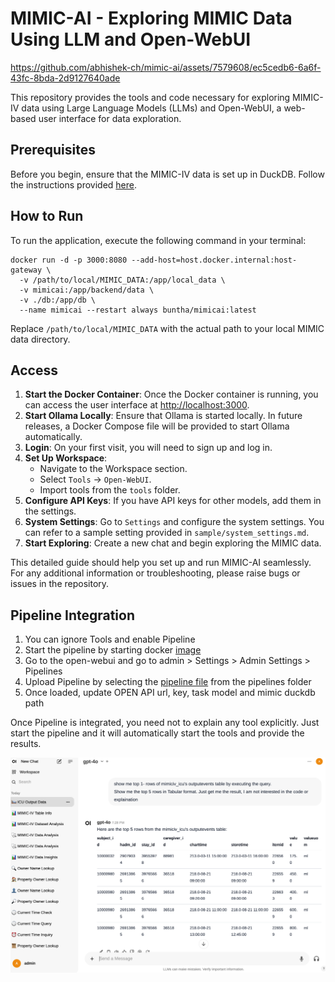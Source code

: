 # MIMIC-AI - Exploring MIMIC Data Using LLM and Open-WebUI


https://github.com/abhishek-ch/mimic-ai/assets/7579608/ec5cedb6-6a6f-43fc-8bda-2d9127640ade

This repository provides the tools and code necessary for exploring MIMIC-IV data using Large Language Models (LLMs) and Open-WebUI, a web-based user interface for data exploration.

## Prerequisites

Before you begin, ensure that the MIMIC-IV data is set up in DuckDB. Follow the instructions provided [here](https://github.com/MIT-LCP/mimic-code/blob/main/mimic-iv/buildmimic/duckdb/import_duckdb.sh).

## How to Run

To run the application, execute the following command in your terminal:

```shell
docker run -d -p 3000:8080 --add-host=host.docker.internal:host-gateway \
  -v /path/to/local/MIMIC_DATA:/app/local_data \
  -v mimicai:/app/backend/data \
  -v ./db:/app/db \
  --name mimicai --restart always buntha/mimicai:latest
```
Replace `/path/to/local/MIMIC_DATA` with the actual path to your local MIMIC data directory.


## Access

1. **Start the Docker Container**: Once the Docker container is running, you can access the user interface at [http://localhost:3000](http://localhost:3000).
2. **Start Ollama Locally**: Ensure that Ollama is started locally. In future releases, a Docker Compose file will be provided to start Ollama automatically.
3. **Login**: On your first visit, you will need to sign up and log in.
4. **Set Up Workspace**:
   - Navigate to the Workspace section.
   - Select `Tools` -> `Open-WebUI`.
   - Import tools from the `tools` folder.
5. **Configure API Keys**: If you have API keys for other models, add them in the settings.
6. **System Settings**: Go to `Settings` and configure the system settings. You can refer to a sample setting provided in `sample/system_settings.md`.
7. **Start Exploring**: Create a new chat and begin exploring the MIMIC data.

This detailed guide should help you set up and run MIMIC-AI seamlessly. For any additional information or troubleshooting, please raise bugs or issues in the repository.

## Pipeline Integration
1. You can ignore Tools and enable Pipeline
2. Start the pipeline by starting docker [image](https://github.com/open-webui/pipelines/tree/main?tab=readme-ov-file#-quick-start-with-docker)
3. Go to the open-webui and go to admin > Settings > Admin Settings > Pipelines
4. Upload Pipeline by selecting the [pipeline file](pipelines/func_call_pipeline.py) from the pipelines folder
5. Once loaded, update OPEN API url, key, task model and mimic duckdb path

Once Pipeline is integrated, you need not to explain any tool explicitly. Just start the pipeline and it will automatically start the tools and provide the results.

![](images/pipeline_sample.png)